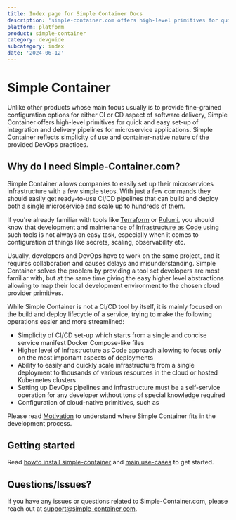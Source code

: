 ```yaml
---
title: Index page for Simple Container Docs
description: 'simple-container.com offers high-level primitives for quick and easy set-up of integration and delivery pipelines' # A short summary for search engines to display, max 120 chars
platform: platform
product: simple-container
category: devguide
subcategory: index
date: '2024-06-12'
---
```


# Simple Container

Unlike other products whose main focus usually is to provide fine-grained configuration options for either CI or CD 
aspect of software delivery, Simple Container offers high-level primitives for quick and easy set-up of integration 
and delivery pipelines for microservice applications. Simple Container reflects simplicity of use and 
container-native nature of the provided DevOps practices.

## Why do I need Simple-Container.com?

Simple Container allows companies to easily set up their microservices infrastructure with a few simple steps.
With just a few commands they should easily get ready-to-use CI/CD pipelines that can build and deploy both a single
microservice and scale up to hundreds of them.

If you're already familiar with tools like [Terraform](https://www.terraform.io/) or [Pulumi](https://www.pulumi.com/), 
you should know that development and maintenance of [Infrastructure as Code](https://en.wikipedia.org/wiki/Infrastructure_as_code) 
using such tools is not always an easy task, especially when it comes to configuration of things like secrets, scaling, observability etc.

Usually, developers and DevOps have to work on the same project, and it requires collaboration and causes delays 
and misunderstanding. Simple Container solves the problem by providing a tool set developers are most familiar with, but
at the same time giving the easy higher level abstractions allowing to map their local development environment to the 
chosen cloud provider primitives.

While Simple Container is not a CI/CD tool by itself, it is mainly focused on the build and deploy lifecycle of a
service, trying to make the following operations easier and more streamlined:

* Simplicity of CI/CD set-up which starts from a single and concise service manifest Docker Compose-like files
* Higher level of Infrastructure as Code approach allowing to focus only on the most important aspects of deployments
* Ability to easily and quickly scale infrastructure from a single deployment to thousands of various resources in the
cloud or hosted Kubernetes clusters
* Setting up DevOps pipelines and infrastructure must be a self-service operation for any developer without tons of special
  knowledge required
* Configuration of cloud-native primitives, such as 

Please read [Motivation](/motivation/) to understand where Simple Container fits in the development process.

## Getting started

Read [howto install simple-container](/howto/install/) and [main use-cases](/howto/) to get started.

## Questions/Issues?

If you have any issues or questions related to Simple-Container.com, please reach out at [support@simple-container.com](mailto:support@simple-container.com).
